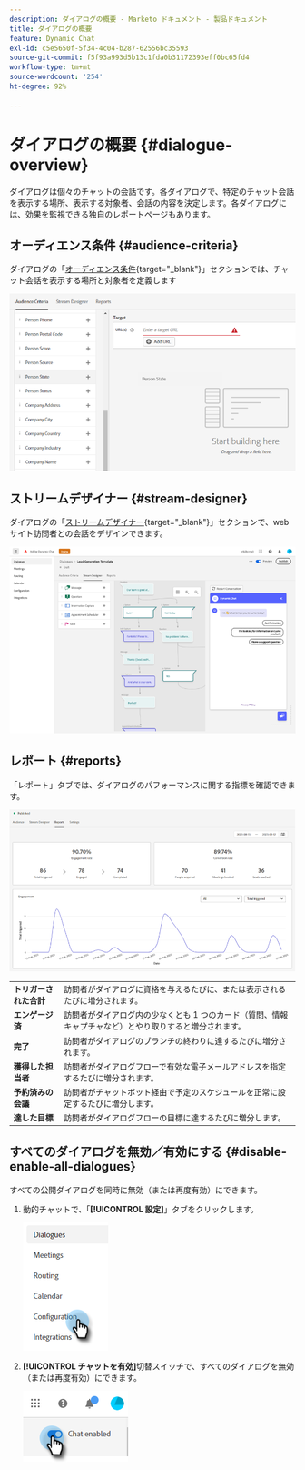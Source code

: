 ```yaml
---
description: ダイアログの概要 - Marketo ドキュメント - 製品ドキュメント
title: ダイアログの概要
feature: Dynamic Chat
exl-id: c5e5650f-5f34-4c04-b287-62556bc35593
source-git-commit: f5f93a993d5b13c1fda0b31172393eff0bc65fd4
workflow-type: tm+mt
source-wordcount: '254'
ht-degree: 92%

---
```


# ダイアログの概要 {#dialogue-overview}

ダイアログは個々のチャットの会話です。各ダイアログで、特定のチャット会話を表示する場所、表示する対象者、会話の内容を決定します。各ダイアログには、効果を監視できる独自のレポートページもあります。

## オーディエンス条件 {#audience-criteria}

ダイアログの「[オーディエンス条件](/help/marketo/product-docs/demand-generation/dynamic-chat/automated-chat/audience-criteria.md){target="_blank"}」セクションでは、チャット会話を表示する場所と対象者を定義します

![](assets/dialogue-overview-1.png)

## ストリームデザイナー {#stream-designer}

ダイアログの「[ストリームデザイナー](/help/marketo/product-docs/demand-generation/dynamic-chat/automated-chat/stream-designer.md){target="_blank"}」セクションで、web サイト訪問者との会話をデザインできます。

![](assets/dialogue-overview-2.png)

## レポート {#reports}

「レポート」タブでは、ダイアログのパフォーマンスに関する指標を確認できます。

![](assets/dialogue-overview-3.png)

<table>
 <tr>
  <td><strong>トリガーされた合計</strong></td>
  <td>訪問者がダイアログに資格を与えるたびに、または表示されるたびに増分されます。
</td>
 </tr>
 <tr>
  <td><strong>エンゲージ済</strong></td>
  <td>訪問者がダイアログ内の少なくとも 1 つのカード（質問、情報キャプチャなど）とやり取りすると増分されます。</td>
 </tr>
 <tr>
  <td><strong>完了</strong></td>
  <td>訪問者がダイアログのブランチの終わりに達するたびに増分されます。</td>
 </tr>
 <tr>
  <td><strong>獲得した担当者</strong></td>
  <td>訪問者がダイアログフローで有効な電子メールアドレスを指定するたびに増分されます。</td>
 </tr>
 <tr>
  <td><strong>予約済みの会議</strong></td>
  <td>訪問者がチャットボット経由で予定のスケジュールを正常に設定するたびに増分します。</td>
 </tr>
 <tr>
  <td><strong>達した目標</strong></td>
  <td>訪問者がダイアログフローの目標に達するたびに増分します。</td>
 </tr>
</table>

## すべてのダイアログを無効／有効にする {#disable-enable-all-dialogues}

すべての公開ダイアログを同時に無効（または再度有効）にできます。

1. 動的チャットで、「**[!UICONTROL 設定]**」タブをクリックします。

   ![](assets/dialogue-overview-4.png)

1. **[!UICONTROL チャットを有効]**&#x200B;切替スイッチで、すべてのダイアログを無効（または再度有効）にできます。

   ![](assets/dialogue-overview-5.png)
